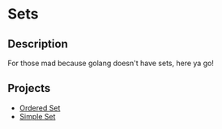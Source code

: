 Sets
====

## Description
For those mad because golang doesn't have sets, here ya go!

## Projects
* [Ordered Set](./orderedset/README.md)
* [Simple Set](./simpleset/README.md)